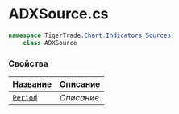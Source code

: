 
# ADXSource.cs
```csharp
namespace TigerTrade.Chart.Indicators.Sources  
    class ADXSource
```

### Свойства
| Название | Описание |
| --- | --- |
| [`Period`](./Свойства/Period.md) | *Описание* |
